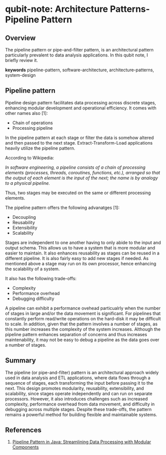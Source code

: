 # qubit-note: Architecture Patterns-Pipeline Pattern

## Overview

The pipeline pattern or pipe-and-filter pattern, is an architectural pattern particularly prevalent to
data analysis applications. In this qubit note, I briefly review it.

**keywords** pipeline-pattern, software-architecture, architecture-patterns, system-design

## Pipeline pattern

Pipeline design pattern facilitates data processing across discrete stages, enhancing modular development and operational efficiency.
It comes with other names also [1]:

- Chain of operations
- Processing pipeline

In the pipeline pattern at each stage or filter the data is somehow altered and then passed to the next stage.
Extract-Transform-Load applications heavily utilize the pipeline pattern.

According to Wikipedia:

_In software engineering, a pipeline consists of a chain of processing elements (processes, threads, coroutines, functions, etc.), arranged so that the output of each element is the input of the next; the name is by analogy to a physical pipeline._

Thus, two stages may be executed on the same or different processing elements.

The pipeline pattern offers the following advanatges [1]:

- Decoupling
- Reusability
- Extensibility
- Scalability

Stages are independent to one another having to only abide to the input and output schema. This allows us to have a  system that is more modular and easier to maintain.
It also enhances reusability as stages can be reused in a different pipeline. It is also fairly easy to add new stages if needed.
As mentioned above a stage may run on its own processor, hence enhancing the scalability of a system.

It also has the following trade-offs:

- Complexity
- Performance overhead
- Debugging difficulty

A pipeline can exhibit a performance ovehead particualrly when the number of stages in large and/or the data movement is significant.
For pipelines that constantly perform read/write operations on the hard-disk it may be difficult to scale. In addition,
given that the pattern involves a number of stages, as this number increases the complexity of the system increases.
Although the pipeline pattern enhances separation of concerns and thus increases maintenability, it may not be easy to
debug a pipeline as the data goes over a number of stages.


## Summary

The pipeline (or pipe-and-filter) pattern is an architectural approach widely used in data analysis and ETL applications, where data flows through a sequence of stages, each transforming the input before passing it to the next. This design promotes modularity, reusability, extensibility, and scalability, since stages operate independently and can run on separate processors. However, it also introduces challenges such as increased complexity, performance overhead from data movement, and difficulty in debugging across multiple stages. Despite these trade-offs, the pattern remains a powerful method for building flexible and maintainable systems.


## References

1. <a href="https://java-design-patterns.com/patterns/pipeline/">Pipeline Pattern in Java: Streamlining Data Processing with Modular Components</a>